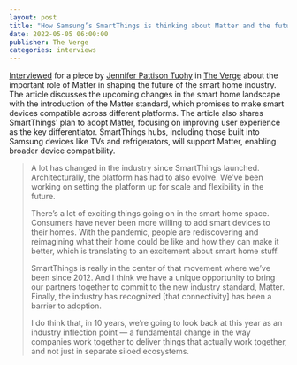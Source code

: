 ```yaml
---
layout: post
title: "How Samsung’s SmartThings is thinking about Matter and the future of the smart home"
date: 2022-05-05 06:00:00
publisher: The Verge
categories: interviews
---
```


[Interviewed][ln1] for a piece by [Jennifer Pattison Tuohy][ln2] in [The Verge][ln3] about the important role of Matter in shaping the future of the smart home industry. The article discusses the upcoming changes in the smart home landscape with the introduction of the Matter standard, which promises to make smart devices compatible across different platforms. The article also shares SmartThings' plan to adopt Matter, focusing on improving user experience as the key differentiator. SmartThings hubs, including those built into Samsung devices like TVs and refrigerators, will support Matter, enabling broader device compatibility.

> A lot has changed in the industry since SmartThings launched. Architecturally, the platform has had to also evolve. We’ve been working on setting the platform up for scale and flexibility in the future. 
> 
> There’s a lot of exciting things going on in the smart home space. Consumers have never been more willing to add smart devices to their homes. With the pandemic, people are rediscovering and reimagining what their home could be like and how they can make it better, which is translating to an excitement about smart home stuff. 
> 
> SmartThings is really in the center of that movement where we’ve been since 2012. And I think we have a unique opportunity to bring our partners together to commit to the new industry standard, Matter. Finally, the industry has recognized [that connectivity] has been a barrier to adoption. 
> 
> I do think that, in 10 years, we’re going to look back at this year as an industry inflection point — a fundamental change in the way companies work together to deliver things that actually work together, and not just in separate siloed ecosystems.  

[ln1]: https://www.theverge.com/23055296/samsung-smartthings-smart-home-matter-interview "How Samsung’s SmartThings is thinking about Matter and the future of the smart home"
[ln2]: https://www.theverge.com/authors/jennifer-tuohy "Jennifer Pattison Tuohy"
[ln3]: https://www.theverge.com/ "The Verge"

